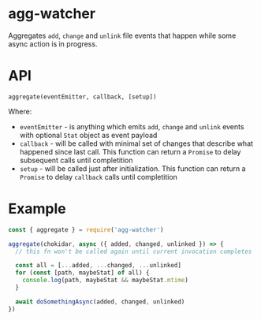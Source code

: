 # agg-watcher

Aggregates `add`, `change` and `unlink` file events that happen while some async
action is in progress.

# API

`aggregate(eventEmitter, callback, [setup])`

Where:

- `eventEmitter` - is anything which emits `add`, `change` and `unlink` events
  with optional `Stat` object as event payload
- `callback` - will be called with minimal set of changes that describe what
  happened since last call. This function can return a `Promise` to delay
  subsequent calls until completition
- `setup` - will be called just after initialization. This function can return a
  `Promise` to delay `callback` calls until completition

# Example

```js
const { aggregate } = require('agg-watcher')

aggregate(chokidar, async ({ added, changed, unlinked }) => {
  // this fn won't be called again until current invocation completes

  const all = [...added, ...changed, ...unlinked]
  for (const [path, maybeStat] of all) {
    console.log(path, maybeStat && maybeStat.mtime)
  }

  await doSomethingAsync(added, changed, unlinked)
})
```
